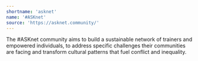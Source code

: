 ```yaml
---
shortname: 'asknet'
name: '#ASKnet'
source: 'https://asknet.community/'
---
```

The #ASKnet community aims to build a sustainable network of trainers and empowered individuals, to address specific challenges their communities are facing and transform cultural patterns that fuel conflict and inequality.
